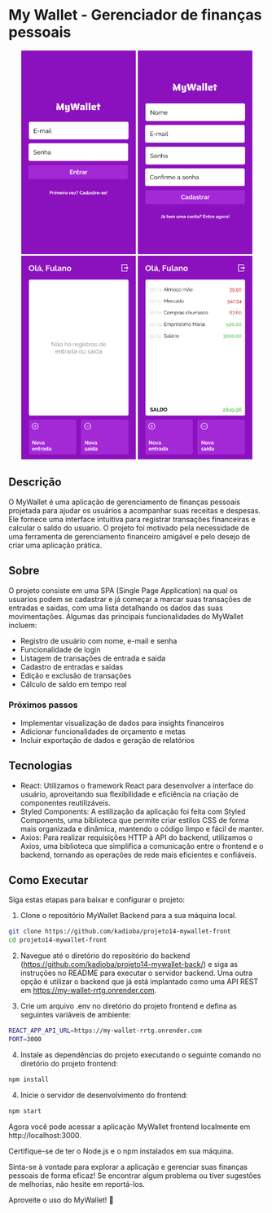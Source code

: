 # My Wallet - Gerenciador de finanças pessoais
<div align="center">
  <img height="400em" src="https://github.com/kadioba/projeto14-mywallet-front/blob/main/demo-images/iPhone%208%20-%201.png">
  <img height="400em" src="https://github.com/kadioba/projeto14-mywallet-front/blob/main/demo-images/iPhone%208%20-%202.png">
  <img height="400em" src="https://github.com/kadioba/projeto14-mywallet-front/blob/main/demo-images/iPhone%208%20-%203.png">
  <img height="400em" src="https://github.com/kadioba/projeto14-mywallet-front/blob/main/demo-images/iPhone%208%20-%206.png">
</div>

## Descrição

O MyWallet é uma aplicação de gerenciamento de finanças pessoais projetada para ajudar os usuários a acompanhar suas receitas e despesas. Ele fornece uma interface intuitiva para registrar transações financeiras e calcular o saldo do usuario. O projeto foi motivado pela necessidade de uma ferramenta de gerenciamento financeiro amigável e pelo desejo de criar uma aplicação prática.

## Sobre

O projeto consiste em uma SPA (Single Page Application) na qual os usuarios podem se cadastrar e já começar a marcar suas transações de entradas e saidas, com uma lista detalhando os dados das suas movimentações. Algumas das principais funcionalidades do MyWallet incluem:

- Registro de usuário com nome, e-mail e senha
- Funcionalidade de login
- Listagem de transações de entrada e saída
- Cadastro de entradas e saidas
- Edição e exclusão de transações
- Cálculo de saldo em tempo real

### Próximos passos
- Implementar visualização de dados para insights financeiros
- Adicionar funcionalidades de orçamento e metas
- Incluir exportação de dados e geração de relatórios

## Tecnologias
- React: Utilizamos o framework React para desenvolver a interface do usuário, aproveitando sua flexibilidade e eficiência na criação de componentes reutilizáveis.
- Styled Components: A estilização da aplicação foi feita com Styled Components, uma biblioteca que permite criar estilos CSS de forma mais organizada e dinâmica, mantendo o código limpo e fácil de manter.
- Axios: Para realizar requisições HTTP à API do backend, utilizamos o Axios, uma biblioteca que simplifica a comunicação entre o frontend e o backend, tornando as operações de rede mais eficientes e confiáveis.

## Como Executar
Siga estas etapas para baixar e configurar o projeto:

1. Clone o repositório MyWallet Backend para a sua máquina local.
```bash
git clone https://github.com/kadioba/projeto14-mywallet-front
cd projeto14-mywallet-front
```

2. Navegue até o diretório do repositório do backend (https://github.com/kadioba/projeto14-mywallet-back/) e siga as instruções no README para executar o servidor backend. Uma outra opção é utilizar o backend que já está implantado como uma API REST em https://my-wallet-rrtg.onrender.com.

3. Crie um arquivo .env no diretório do projeto frontend e defina as seguintes variáveis de ambiente:

```bash
REACT_APP_API_URL=https://my-wallet-rrtg.onrender.com
PORT=3000
```

4. Instale as dependências do projeto executando o seguinte comando no diretório do projeto frontend:

```bash
npm install
```

4. Inicie o servidor de desenvolvimento do frontend:
```bash
npm start
```

Agora você pode acessar a aplicação MyWallet frontend localmente em http://localhost:3000.

Certifique-se de ter o Node.js e o npm instalados em sua máquina.

Sinta-se à vontade para explorar a aplicação e gerenciar suas finanças pessoais de forma eficaz! Se encontrar algum problema ou tiver sugestões de melhorias, não hesite em reportá-los.

Aproveite o uso do MyWallet! 🚀
